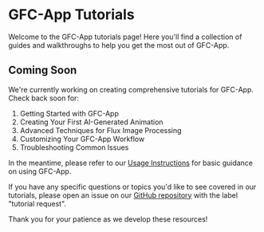 # GFC-App Tutorials

Welcome to the GFC-App tutorials page! Here you'll find a collection of guides and walkthroughs to help you get the most out of GFC-App.

## Coming Soon

We're currently working on creating comprehensive tutorials for GFC-App. Check back soon for:

1. Getting Started with GFC-App
2. Creating Your First AI-Generated Animation
3. Advanced Techniques for Flux Image Processing
4. Customizing Your GFC-App Workflow
5. Troubleshooting Common Issues

In the meantime, please refer to our [Usage Instructions](Usage/README.md) for basic guidance on using GFC-App.

If you have any specific questions or topics you'd like to see covered in our tutorials, please open an issue on our [GitHub repository](https://github.com/Kuonirad/GFC-App/issues) with the label "tutorial request".

Thank you for your patience as we develop these resources!
